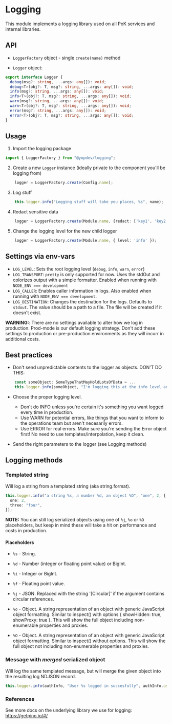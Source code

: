 # Logging

This module implements a logging library used on all PoK services and internal libraries.

## API

- `LoggerFactory` object - single `create(name)` method

- `Logger` object:

```typescript
export interface Logger {
  debug(msg?: string, ...args: any[]): void;
  debug<T>(obj?: T, msg?: string, ...args: any[]): void;
  info(msg?: string, ...args: any[]): void;
  info<T>(obj?: T, msg?: string, ...args: any[]): void;
  warn(msg?: string, ...args: any[]): void;
  warn<T>(obj?: T, msg?: string, ...args: any[]): void;
  error(msg?: string, ...args: any[]): void;
  error<T>(obj?: T, msg?: string, ...args: any[]): void;
}
```

## Usage

1. Import the logging package

```typescript
import { LoggerFactory } from "@yopdev/logging";
```

2. Create a new `Logger` instance (ideally private to the component you'll be logging from)

```typescript
    logger = LoggerFactory.create(Config.name);
```

3. Log stuff

```typescript
    this.logger.info("Logging stuff will take you places, %s", name);
```

4. Redact sensitive data

```typescript
    logger = LoggerFactory.create(Module.name, {redact: ['key1', 'key2']});
```

5. Change the logging level for the new child logger

```typescript
    logger = LoggerFactory.create(Module.name, { level: 'info' });
```

## Settings via env-vars

- `LOG_LEVEL`: Sets the root logging level (`debug`, `info`, `warn`, `error`)
- `LOG_TRANSPORT`: `pretty` is only supported for now. Uses the stdOut and colorizes output with a simple formatter. Enabled when running with `NODE_ENV === development`
- `LOG_CALLER`: Enables caller information in logs. Also enabled when running with `NODE_ENV === development`.
- `LOG_DESTINATION`: Changes the destination for the logs. Defaults to `stdout`. The value should be a path to a file. The file will be created if it doesn't exist.

**WARNING:**: There are no settings available to alter how we log in production. Prod-mode is our default logging strategy. Don't add these settings to production or pre-production environments as they will incurr in additional costs.

## Best practices

- Don't send unpredictable contents to the logger as objects. DON'T DO THIS:

```typescript
    const someObject: SomeTypeThatMayHoldLotsOfData = ...
    this.logger.info(someObject, "I'm logging this at the info level and serializing a huge object...");
```

- Choose the proper logging level.

  - Don't do INFO unless you're certain it's something you want logged every time in production.
  - Use WARN for potential errors, like things that you want to inform to the operations team but aren't necesarily errors.
  - Use ERROR for real errors. Make sure you're sending the Error object first! No need to use templates/interpolation, keep it clean.

- Send the right parameters to the logger (see Logging methods)

## Logging methods

### Templated string

Will log a string from a templated string (aka string.format).

```typescript
this.logger.info("a string %s, a number %d, an object %O", "one", 2, {
  one: 2,
  three: "four",
});
```

**NOTE:** You can still log serialized objects using one of `%j`, `%o` or `%O` placeholders, but keep in mind these will take a hit on performance and costs in production.

#### Placeholders

- `%s` - String.

- `%d` - Number (integer or floating point value) or BigInt.

- `%i` - Integer or BigInt.

- `%f` - Floating point value.

- `%j` - JSON. Replaced with the string '[Circular]' if the argument contains circular references.

- `%o` - Object. A string representation of an object with generic JavaScript object formatting. Similar to inspect() with options { showHidden: true, showProxy: true }. This will show the full object including non-enumerable properties and proxies.

- `%O` - Object. A string representation of an object with generic JavaScript object formatting. Similar to inspect() without options. This will show the full object not including non-enumerable properties and proxies.

### Message with _merged_ serialized object

Will log the same templated message, but will merge the given object into the resulting log NDJSON record.

```typescript
this.logger.info(authInfo, "User %s logged in succesfully", authInfo.username);
```

### References

See more docs on the underlying library we use for logging: https://getpino.io/#/
